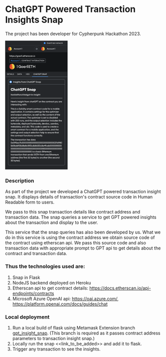 # ChatGPT Powered Transaction Insights Snap

The project has been developer for Cypherpunk Hackathon 2023.

<img src="https://github.com/MetaMask/gpt-txn-insights/blob/main/demo/demo1.png?raw=true" width="200px" />

### Description
As part of the project we developed a ChatGPT powered transaction insight snap. It displays details of transaction's contract source code in Human Readable form to users.

We pass to this snap transaction details like contract address and transaction data. The snap queries a service to get GPT powered insights about the transaction and display to the user.

This service that the snap queries has also been developed by us. What we do in this service is using the contract address we obtain source code of the contract using etherscan api. We pass this source code and also transaction data with appropriate prompt to GPT api to get details about the contract and transaction data.

### Thus the technologies used are:
1. Snap in Flask
2. NodeJS backend deployed on Heroku
3. Etherscan api to get contract details: https://docs.etherscan.io/api-endpoints/contracts
4. Microsoft Azure OpenAI api: https://oai.azure.com/, https://platform.openai.com/docs/guides/chat 

### Local deployment
1. Run a local build of flask using Metamask Extension branch [gpt_insight_snap](https://github.com/MetaMask/metamask-extension/tree/gpt_insight_snap). (This branch is required as it passes contract address parameters to transaction insight snap.)
2. Locally run the snap <<link_to_be_added>> and add it to flask.
3. Trigger any transaction to see the insights.
